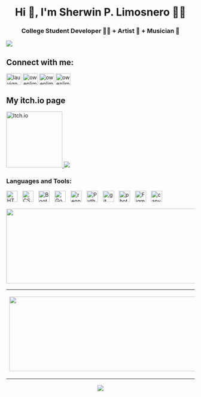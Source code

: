<h1 align="center">Hi 👋, I'm Sherwin P. Limosnero 👨‍💻 </h1>
<h3 align="center">College Student Developer 👨‍💻 + Artist 🎨 + Musician 🎵</h3>
<img src="https://user-images.githubusercontent.com/73097560/115834477-dbab4500-a447-11eb-908a-139a6edaec5c.gif">

<h2 align="left">Connect with me:</h2>
<p align="left">
<a href="https://linkedin.com/in/sherwin-l-77b1b8254" target="blank"><img align="center" src="https://raw.githubusercontent.com/rahuldkjain/github-profile-readme-generator/master/src/images/icons/Social/linked-in-alt.svg" alt="lauvigne.lumeda" height="30" width="40" /></a>
<a href="https://fb.com/owenlim225" target="blank"><img align="center" src="https://raw.githubusercontent.com/rahuldkjain/github-profile-readme-generator/master/src/images/icons/Social/facebook.svg" alt="owenlim225" height="30" width="40" /></a>
<a href="https://instagram.com/sshrwn_/" target="blank"><img align="center" src="https://raw.githubusercontent.com/rahuldkjain/github-profile-readme-generator/master/src/images/icons/Social/instagram.svg" alt="owenlim225_" height="30" width="40" /></a>
<a href="https://discord.gg/owenlim225" target="blank"><img align="center" src="https://raw.githubusercontent.com/rahuldkjain/github-profile-readme-generator/master/src/images/icons/Social/discord.svg" alt="owenlim225" height="30" width="40" /></a>


<h2 align="left">My itch.io page</h2>
<a href="https://yuwan-tamad.itch.io/" target="_blank">
  <img src="https://static.itch.io/images/badge.svg" alt="Itch.io" style="width: 150px; height: auto;" />
</a>

<img src="https://user-images.githubusercontent.com/73097560/115834477-dbab4500-a447-11eb-908a-139a6edaec5c.gif">




<br>

</p>
<h3 align="left">Languages and Tools:</h3>


<img align="left" alt="HTML" width="30px" style="padding-right:10px;" src="https://cdn.jsdelivr.net/gh/devicons/devicon/icons/html5/html5-plain.svg" />
<img align="left" alt="CSS" width="30px" style="padding-right:10px;" src="https://cdn.jsdelivr.net/gh/devicons/devicon/icons/css3/css3-plain.svg" />
<img align="left" alt="Bootstrap" width="30px" style="padding-right:10px;" src="https://cdn.jsdelivr.net/gh/devicons/devicon/icons/bootstrap/bootstrap-original.svg" />


<img align="left" alt="Godot" width="30px" style="padding-right:10px;" src="https://cdn.jsdelivr.net/gh/devicons/devicon/icons/godot/godot-original.svg" />
<img align="left" alt="renpy" width="30px" style="padding-right:10px;" src="https://cdn.jsdelivr.net/gh/devicons/devicon/icons/renpy/renpy-original.svg" />

<img align="left" alt="Python" width="30px" style="padding-right:10px;" src="https://cdn.jsdelivr.net/gh/devicons/devicon/icons/python/python-original.svg" />
<img align="left" alt="git" width="30px" style="padding-right:10px;" src="https://cdn.jsdelivr.net/gh/devicons/devicon/icons/git/git-original.svg" />

<img align="left" alt="photoshop" width="30px" style="padding-right:10px;" src="https://cdn.jsdelivr.net/gh/devicons/devicon/icons/photoshop/photoshop-original.svg" />
<img align="left" alt="Figma" width="30px" style="padding-right:10px;" src="https://cdn.jsdelivr.net/gh/devicons/devicon/icons/figma/figma-original.svg" />
<img align="left" alt="canva" width="30px" style="padding-right:10px;" src="https://cdn.jsdelivr.net/gh/devicons/devicon/icons/canva/canva-original.svg" />


<br>
<br>


<p align="center">
    <img align="center" height="200px" width="600" src="https://github-readme-streak-stats.herokuapp.com?user=owenlim225&theme=dark&date_format=M%20j%5B%2C%20Y%5D&fire=C3DD29&ring=DD2727&sideNums=ABDD0F&dates=11A4DD" />
</p>



<table>
<tr>
  <td align="center">
  <p align="center">
  <a href="https://github.com/owenlim225">
    <img align="center" height="200px" width="600"src="https://github-readme-stats.vercel.app/api?username=owenlim225&count_private=true&show_icons=true&show_icons=true&locale=en&theme=radical"/>
  </a>
  </td>
  <td align="center">
  <a href="https://github.com/owenlim225">
    <img align="center" height="200px" width="600" src="https://github-readme-stats.vercel.app/api/top-langs?username=owenlim225&show_icons=true&locale=en&layout=compact&theme=radical" />
    
  </a>
  </td>
</p>
</details>
</table>


<p align="center">
    <img src="https://github-profile-trophy.vercel.app/?username=owenlim225&row=1&column=6&theme=gruvbox&margin-w=15&margin-h=15"/>
</p>
